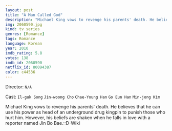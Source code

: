 ```yaml
---
layout: post
title: "A Man Called God"
description: "Michael King vows to revenge his parents' death. He believes that he can use his power as head of an underground drug kingpin to punish those who hurt him. However, his beliefs are shaken when he falls in love with a reporter named Jin Bo Bae..."
img: 2060590.jpg
kind: tv series
genres: [Romance]
tags: Romance 
language: Korean
year: 2010
imdb_rating: 5.8
votes: 138
imdb_id: 2060590
netflix_id: 80094387
color: c44536
---
```

Director: `N/A`  

Cast: `Il-guk Song` `Jin-woong Cho` `Chae-Young Han` `Go Eun Han` `Min-jong Kim` 

Michael King vows to revenge his parents' death. He believes that he can use his power as head of an underground drug kingpin to punish those who hurt him. However, his beliefs are shaken when he falls in love with a reporter named Jin Bo Bae.::D-Wiki